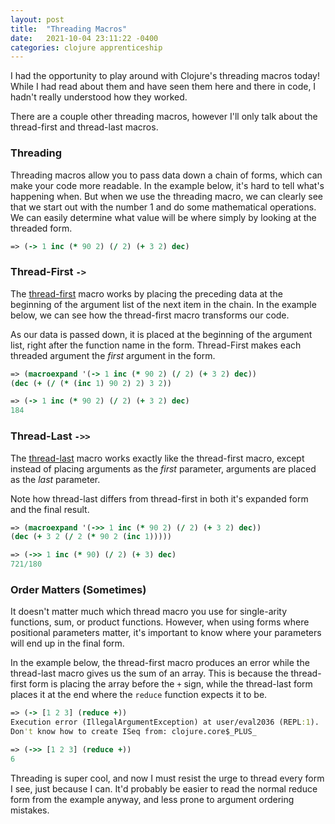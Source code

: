 ```yaml
---
layout: post
title:  "Threading Macros"
date:   2021-10-04 23:11:22 -0400
categories: clojure apprenticeship
---
```


I had the opportunity to play around with Clojure's threading macros today!
While I had read about them and have seen them here and there in code, I 
hadn't really understood how they worked.

There are a couple other threading macros, however I'll only talk about 
the thread-first and thread-last macros.

### Threading
Threading macros allow you to pass data down a chain of forms, which can
make your code more readable. In the example below, it's hard to tell what's 
happening when. But when we use the threading macro, we can clearly see that 
we start out with the number 1 and do some mathematical operations. We can
easily determine what value will be where simply by looking at the threaded form.

````clojure
=> (-> 1 inc (* 90 2) (/ 2) (+ 3 2) dec)
````

### Thread-First `->`
The [thread-first][thread-first] macro works by placing the preceding data at the beginning 
of the argument list of the next item in the chain. In the example below, 
we can see how the thread-first macro transforms our code.

As our data is passed down, it is placed at the beginning of the argument list,
right after the function name in the form. Thread-First makes each threaded 
argument the _first_ argument in the form.

````clojure
=> (macroexpand '(-> 1 inc (* 90 2) (/ 2) (+ 3 2) dec))
(dec (+ (/ (* (inc 1) 90 2) 2) 3 2))

=> (-> 1 inc (* 90 2) (/ 2) (+ 3 2) dec)
184
````

### Thread-Last `->>`

The [thread-last][thread-last] macro works exactly like the thread-first macro, except 
instead of placing arguments as the _first_ parameter, arguments are 
placed as the _last_ parameter.

Note how thread-last differs from thread-first in both it's expanded form
and the final result.

````clojure
=> (macroexpand '(->> 1 inc (* 90 2) (/ 2) (+ 3 2) dec))
(dec (+ 3 2 (/ 2 (* 90 2 (inc 1)))))

=> (->> 1 inc (* 90) (/ 2) (+ 3) dec)
721/180
````

### Order Matters (Sometimes)

It doesn't matter much which thread macro you use for single-arity functions,
sum, or product functions. However, when using forms where positional 
parameters matter, it's important to know where your parameters will end up 
in the final form.

In the example below, the thread-first macro produces an error while the 
thread-last macro gives us the sum of an array. This is because the thread-first
form is placing the array before the `+` sign, while the thread-last form places
it at the end where the `reduce` function expects it to be.

````clojure
=> (-> [1 2 3] (reduce +))
Execution error (IllegalArgumentException) at user/eval2036 (REPL:1).
Don't know how to create ISeq from: clojure.core$_PLUS_

=> (->> [1 2 3] (reduce +))
6
````

Threading is super cool, and now I must resist the urge to thread every
form I see, just because I can. It'd probably be easier to read the normal 
reduce form from the example anyway, and less prone to argument ordering 
mistakes.

[thread-first]: https://clojuredocs.org/clojure.core/-%3E
[thread-last]: https://clojuredocs.org/clojure.core/-%3E%3E
